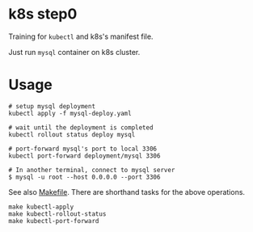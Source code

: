 k8s step0
=========

Training for `kubectl` and k8s's manifest file.

Just run `mysql` container on k8s cluster.

# Usage

```
# setup mysql deployment
kubectl apply -f mysql-deploy.yaml

# wait until the deployment is completed
kubectl rollout status deploy mysql

# port-forward mysql's port to local 3306
kubectl port-forward deployment/mysql 3306
```

```
# In another terminal, connect to mysql server
$ mysql -u root --host 0.0.0.0 --port 3306
```

See also [Makefile](Makefile). There are shorthand tasks for the above operations.

```
make kubectl-apply
make kubectl-rollout-status
make kubectl-port-forward
```
